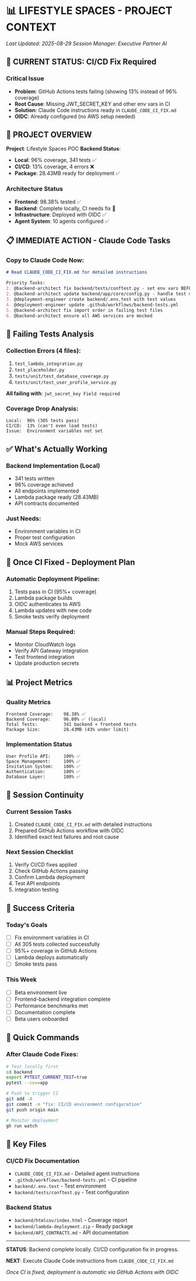 # 📊 LIFESTYLE SPACES - PROJECT CONTEXT
*Last Updated: 2025-08-29*
*Session Manager: Executive Partner AI*

## 🚨 CURRENT STATUS: CI/CD Fix Required

### Critical Issue
- **Problem**: GitHub Actions tests failing (showing 13% instead of 96% coverage)
- **Root Cause**: Missing JWT_SECRET_KEY and other env vars in CI
- **Solution**: Claude Code instructions ready in `CLAUDE_CODE_CI_FIX.md`
- **OIDC**: Already configured (no AWS setup needed)

## 🎯 PROJECT OVERVIEW

**Project**: Lifestyle Spaces POC
**Backend Status**: 
- **Local**: 96% coverage, 341 tests ✅
- **CI/CD**: 13% coverage, 4 errors ❌
- **Package**: 28.43MB ready for deployment ✅

### Architecture Status
- **Frontend**: 98.38% tested ✅
- **Backend**: Complete locally, CI needs fix 🔧
- **Infrastructure**: Deployed with OIDC ✅
- **Agent System**: 10 agents configured ✅

## 📋 IMMEDIATE ACTION - Claude Code Tasks

### Copy to Claude Code Now:
```markdown
# Read CLAUDE_CODE_CI_FIX.md for detailed instructions

Priority Tasks:
1. @backend-architect fix backend/tests/conftest.py - set env vars BEFORE imports
2. @backend-architect update backend/app/core/config.py - handle test mode
3. @deployment-engineer create backend/.env.test with test values
4. @deployment-engineer update .github/workflows/backend-tests.yml
5. @backend-architect fix import order in failing test files
6. @backend-architect ensure all AWS services are mocked
```

## 🔴 Failing Tests Analysis

### Collection Errors (4 files):
1. `test_lambda_integration.py`
2. `test_placeholder.py`
3. `tests/unit/test_database_coverage.py`
4. `tests/unit/test_user_profile_service.py`

**All failing with**: `jwt_secret_key Field required`

### Coverage Drop Analysis:
```
Local:  96% (305 tests pass)
CI/CD:  13% (can't even load tests)
Issue:  Environment variables not set
```

## ✅ What's Actually Working

### Backend Implementation (Local)
- 341 tests written
- 96% coverage achieved
- All endpoints implemented
- Lambda package ready (28.43MB)
- API contracts documented

### Just Needs:
- Environment variables in CI
- Proper test configuration
- Mock AWS services

## 🚀 Once CI Fixed - Deployment Plan

### Automatic Deployment Pipeline:
1. Tests pass in CI (95%+ coverage)
2. Lambda package builds
3. OIDC authenticates to AWS
4. Lambda updates with new code
5. Smoke tests verify deployment

### Manual Steps Required:
- Monitor CloudWatch logs
- Verify API Gateway integration
- Test frontend integration
- Update production secrets

## 📊 Project Metrics

### Quality Metrics
```
Frontend Coverage:    98.38% ✅
Backend Coverage:     96.00% ✅ (local)
Total Tests:          341 backend + frontend tests
Package Size:         28.43MB (43% under limit)
```

### Implementation Status
```
User Profile API:     100% ✅
Space Management:     100% ✅
Invitation System:    100% ✅
Authentication:       100% ✅
Database Layer:       100% ✅
```

## 🔄 Session Continuity

### Current Session Tasks
1. Created `CLAUDE_CODE_CI_FIX.md` with detailed instructions
2. Prepared GitHub Actions workflow with OIDC
3. Identified exact test failures and root cause

### Next Session Checklist
1. Verify CI/CD fixes applied
2. Check GitHub Actions passing
3. Confirm Lambda deployment
4. Test API endpoints
5. Integration testing

## 🎯 Success Criteria

### Today's Goals
- [ ] Fix environment variables in CI
- [ ] All 305 tests collected successfully
- [ ] 95%+ coverage in GitHub Actions
- [ ] Lambda deploys automatically
- [ ] Smoke tests pass

### This Week
- [ ] Beta environment live
- [ ] Frontend-backend integration complete
- [ ] Performance benchmarks met
- [ ] Documentation complete
- [ ] Beta users onboarded

## 📝 Quick Commands

### After Claude Code Fixes:
```bash
# Test locally first
cd backend
export PYTEST_CURRENT_TEST=true
pytest --cov=app

# Push to trigger CI
git add -A
git commit -m "fix: CI/CD environment configuration"
git push origin main

# Monitor deployment
gh run watch
```

## 🔗 Key Files

### CI/CD Fix Documentation
- `CLAUDE_CODE_CI_FIX.md` - Detailed agent instructions
- `.github/workflows/backend-tests.yml` - CI pipeline
- `backend/.env.test` - Test environment
- `backend/tests/conftest.py` - Test configuration

### Backend Status
- `backend/htmlcov/index.html` - Coverage report
- `backend/lambda-deployment.zip` - Ready package
- `backend/API_CONTRACTS.md` - API documentation

---

**STATUS**: Backend complete locally. CI/CD configuration fix in progress.

**NEXT**: Execute Claude Code instructions from `CLAUDE_CODE_CI_FIX.md`

*Once CI is fixed, deployment is automatic via GitHub Actions with OIDC*